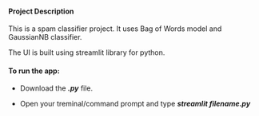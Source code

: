 #### Project Description

This is a spam classifier project. It uses Bag of Words model and GaussianNB classifier.

The UI is built using streamlit library for python.

#### To run the app:

* Download the <b>*.py*</b>  file.

* Open your treminal/command prompt and type <b>*streamlit filename.py*</b> 
